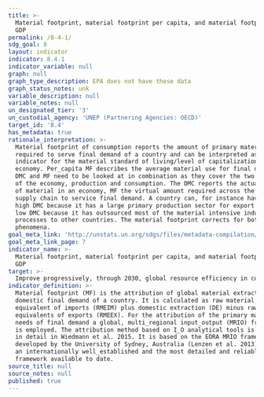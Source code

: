 ```yaml
---
title: >-
  Material footprint, material footprint per capita, and material footprint per
  GDP
permalink: /8-4-1/
sdg_goal: 8
layout: indicator
indicator: 8.4.1
indicator_variable: null
graph: null
graph_type_description: EPA does not have these data
graph_status_notes: unk
variable_description: null
variable_notes: null
un_designated_tier: '3'
un_custodial_agency: 'UNEP (Partnering Agencies: OECD)'
target_id: '8.4'
has_metadata: true
rationale_interpretation: >-
  Material footprint of consumption reports the amount of primary materials
  required to serve final demand of a country and can be interpreted as an
  indicator for the material standard of living/level of capitalization of an
  economy. Per_capita MF describes the average material use for final demand.
  DMC and MF need to be looked at in combination as they cover the two aspects
  of the economy, production and consumption. The DMC reports the actual amount
  of material in an economy, MF the virtual amount required across the whole
  supply chain to service final demand. A country can, for instance have a very
  high DMC because it has a large primary production sector for export or a very
  low DMC because it has outsourced most of the material intensive industrial
  processes to other countries. The material footprint corrects for both
  phenomena.
goal_meta_link: 'http://unstats.un.org/sdgs/files/metadata-compilation/Metadata-Goal-8.pdf'
goal_meta_link_page: 7
indicator_name: >-
  Material footprint, material footprint per capita, and material footprint per
  GDP
target: >-
  Improve progressively, through 2030, global resource efficiency in consumption and production and endeavour to decouple economic growth from environmental degradation, in accordance with the 10-Year Framework of Programmes on Sustainable Consumption and Production, with developed countries taking the lead.
indicator_definition: >-
  Material footprint (MF) is the attribution of global material extraction to
  domestic final demand of a country. It is calculated as raw material
  equivalent of imports (RMEIM) plus domestic extraction (DE) minus raw material
  equivalents of exports (RMEEX). For the attribution of the primary material
  needs of final demand a global, multi_regional input_output (MRIO) framework
  is employed. The attribution method based on I_O analytical tools is described
  in detail in Wiedmann et al. 2015. It is based on the EORA MRIO framework
  developed by the University of Sydney, Australia (Lenzen et al. 2013) which is
  an internationally well_established and the most detailed and reliable MRIO
  framework available to date.
source_title: null
source_notes: null
published: true
---
```

